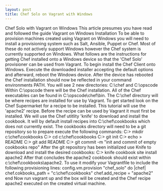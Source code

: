 ```yaml
---
layout: post
title: Chef Solo on Vagrant with Windows 
---
```

Chef Solo with Vagrant on Windows
This article presumes you have read and followed the guide Vagrant on Windows Installation
To be able to provision machines created using Vagrant on Windows you will need to install a provisioning system such as Salt, Ansible, Puppet or Chef. Most of these do not actively support Windows however the Chef system is currently supported on Windows. What follows are the instructions for getting Chef installed onto a Windows device so that the 'Chef Solo' provisioner can be used from Vagrant.
To begin install the Chef Client onto Windows.
Execute the downloaded installer accepting the default options and afterward, reboot the Windows device.
After the device has rebooted the Chef installation should now be reflected in your command environments PATH.
You will see 2 new directories:
C:\chef
and
C:\opscode
Within C:\opscode there will be the Chef installation. All of the Chef executables can be found in C:\opscode\chef\bin. The C:\chef directory will be where recipes are installed for use by Vagrant.
To get started look on the Chef Supermarket for a recipe to be installed. This tutorial will use the 'apache2' recipe.
Before the recipe can be used by Vagrant it must first be installed. We will use the Chef utitlity 'knife' to download and install the cookbook. It will by default install recipes into
C:\chef\cookbooks which does not currently exist. The cookbooks directory will need to be a git repository so to prepare execute the following commands: C:> mkdir c:\chef\cookbooks
C:> cd c:\chef\cookbooks
C:> git init
C:> echo > README
C:> git add README
C:> git commit -m "init and commit of empty cookbooks repo"
After the git repository has been initialized use Knife to download and install the desired cookbooks: C:> knife cookbook site install apache2
After that concludes the apache2 cookbook should exist within c:\chef\cookbooks\apache2. To use it modify your Vagrantfile to include the following provisioning lines: config.vm.provision "chef_solo" do |chef|
chef.cokbooks_path = "c:\\chef\\cookbooks"
chef.add_recipe = "apache2" end
Now run vagrant up and the box will be created and the Chef recipe apache2 executed on the created virtual machine. 